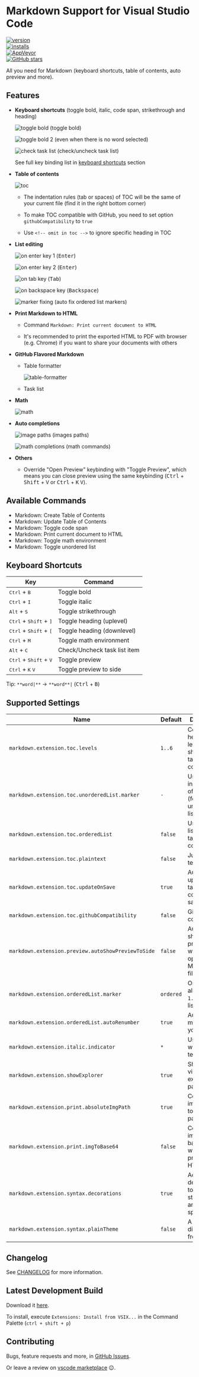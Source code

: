 # Markdown Support for Visual Studio Code

[![version](https://img.shields.io/vscode-marketplace/v/yzhang.markdown-all-in-one.svg?style=flat-square&label=vscode%20marketplace)](https://marketplace.visualstudio.com/items?itemName=yzhang.markdown-all-in-one)  
[![installs](https://img.shields.io/vscode-marketplace/d/yzhang.markdown-all-in-one.svg?style=flat-square)](https://marketplace.visualstudio.com/items?itemName=yzhang.markdown-all-in-one)  
[![AppVeyor](https://img.shields.io/appveyor/ci/neilsustc/vscode-markdown.svg?style=flat-square&label=appveyor%20build)](https://ci.appveyor.com/project/neilsustc/vscode-markdown)  
[![GitHub stars](https://img.shields.io/github/stars/neilsustc/vscode-markdown.svg?style=flat-square&label=github%20stars)](https://github.com/neilsustc/vscode-markdown)

All you need for Markdown (keyboard shortcuts, table of contents, auto preview and more).

## Features

- **Keyboard shortcuts** (toggle bold, italic, code span, strikethrough and heading)
  
  ![toggle bold](images/gifs/keybinding.gif) (toggle bold)
  
  ![toggle bold 2](images/gifs/keybinding2.gif) (even when there is no word selected)
  
  ![check task list](images/gifs/keybinding-tasklist.gif) (check/uncheck task list)
  
  See full key binding list in [keyboard shortcuts](#keyboard-shortcuts) section

- **Table of contents**

  ![toc](images/toc.png)

  - The indentation rules (tab or spaces) of TOC will be the same of your current file (find it in the right bottom corner)
  
  - To make TOC compatible with GitHub, you need to set option `githubCompatibility` to `true`
  
  - Use `<!-- omit in toc -->` to ignore specific heading in TOC

- **List editing**
  
  ![on enter key 1](images/gifs/on-enter-key1.gif) (<kbd>Enter</kbd>)

  ![on enter key 2](images/gifs/on-enter-key2.gif) (<kbd>Enter</kbd>)

  ![on tab key](images/gifs/on-tab-key.gif) (<kbd>Tab</kbd>)

  ![on backspace key](images/gifs/on-backspace-key.gif) (<kbd>Backspace</kbd>)

  ![marker fixing](images/gifs/marker-fixing.gif) (auto fix ordered list markers)

- **Print Markdown to HTML**
  
  - Command `Markdown: Print current document to HTML`
  
  - It's recommended to print the exported HTML to PDF with browser (e.g. Chrome) if you want to share your documents with others

- **GitHub Flavored Markdown**
  
  - Table formatter
  
    ![table-formatter](images/gifs/table-formatter.gif)

  - Task list

- **Math**
  
  ![math](images/math.png)

- **Auto completions**

  ![image paths](images/image-completions.png) (images paths)

  ![math completions](images/math-completions.png) (math commands)

- **Others**
  
  - Override "Open Preview" keybinding with "Toggle Preview", which means you can close preview using the same keybinding (<kbd>Ctrl</kbd> + <kbd>Shift</kbd> + <kbd>V</kbd> or <kbd>Ctrl</kbd> + <kbd>K</kbd> <kbd>V</kbd>).

## Available Commands

- Markdown: Create Table of Contents
- Markdown: Update Table of Contents
- Markdown: Toggle code span
- Markdown: Print current document to HTML
- Markdown: Toggle math environment
- Markdown: Toggle unordered list

## Keyboard Shortcuts

| Key                                               | Command                      |
| ------------------------------------------------- | ---------------------------- |
| <kbd>Ctrl</kbd> + <kbd>B</kbd>                    | Toggle bold                  |
| <kbd>Ctrl</kbd> + <kbd>I</kbd>                    | Toggle italic                |
| <kbd>Alt</kbd> + <kbd>S</kbd>                     | Toggle strikethrough         |
| <kbd>Ctrl</kbd> + <kbd>Shift</kbd> + <kbd>]</kbd> | Toggle heading (uplevel)     |
| <kbd>Ctrl</kbd> + <kbd>Shift</kbd> + <kbd>[</kbd> | Toggle heading (downlevel)   |
| <kbd>Ctrl</kbd> + <kbd>M</kbd>                    | Toggle math environment      |
| <kbd>Alt</kbd> + <kbd>C</kbd>                     | Check/Uncheck task list item |
| <kbd>Ctrl</kbd> + <kbd>Shift</kbd> + <kbd>V</kbd> | Toggle preview               |
| <kbd>Ctrl</kbd> + <kbd>K</kbd> <kbd>V</kbd>       | Toggle preview to side       |


Tip: `**word|**` -> `**word**|` (<kbd>Ctrl</kbd> + <kbd>B</kbd>)

## Supported Settings

| Name                                               | Default   | Description                                                       |
| -------------------------------------------------- | --------- | ----------------------------------------------------------------- |
| `markdown.extension.toc.levels`                    | `1..6`    | Control the heading levels to show in the table of contents.      |
| `markdown.extension.toc.unorderedList.marker`      | `-`       | Use `-`, `*` or `+` in the table of contents (for unordered list) |
| `markdown.extension.toc.orderedList`               | `false`   | Use ordered list in the table of contents.                        |
| `markdown.extension.toc.plaintext`                 | `false`   | Just plain text.                                                  |
| `markdown.extension.toc.updateOnSave`              | `true`    | Automatically update the table of contents on save.               |
| `markdown.extension.toc.githubCompatibility`       | `false`   | GitHub compatibility                                              |
| `markdown.extension.preview.autoShowPreviewToSide` | `false`   | Automatically show preview when opening a Markdown file.          |
| `markdown.extension.orderedList.marker`            | `ordered` | Or `one`: always use `1.` as ordered list marker                  |
| `markdown.extension.orderedList.autoRenumber`      | `true`    | Auto fix list markers as you edits                                |
| `markdown.extension.italic.indicator`              | `*`       | Use `*` or `_` to wrap italic text                                |
| `markdown.extension.showExplorer`                  | `true`    | Show outline view in explorer panel                               |
| `markdown.extension.print.absoluteImgPath`         | `true`    | Convert image path to absolute path                               |
| `markdown.extension.print.imgToBase64`             | `false`   | Convert images to base64 when printing to HTML                    |
| `markdown.extension.syntax.decorations`            | `true`    | Add decorations to strikethrough and code spans                   |
| `markdown.extension.syntax.plainTheme`             | `false`   | A distraction-free theme                                          |

## Changelog

See [CHANGELOG](CHANGELOG.md) for more information.

## Latest Development Build

Download it [here](https://ci.appveyor.com/project/neilsustc/vscode-markdown/build/artifacts).

To install, execute `Extensions: Install from VSIX...` in the Command Palette (`ctrl + shift + p`)

## Contributing

Bugs, feature requests and more, in [GitHub Issues](https://github.com/neilsustc/vscode-markdown/issues).

Or leave a review on [vscode marketplace](https://marketplace.visualstudio.com/items?itemName=yzhang.markdown-all-in-one#review-details) 😉.
